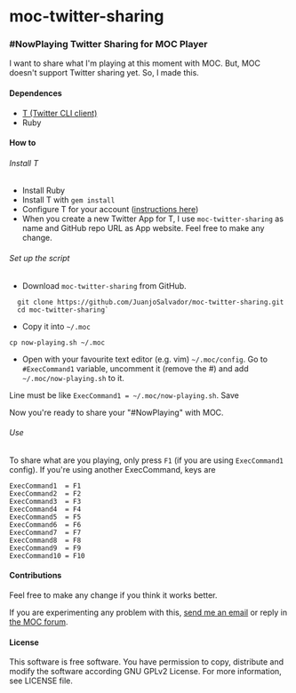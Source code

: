 # moc-twitter-sharing
### #NowPlaying Twitter Sharing for MOC Player

I want to share what I'm playing at this moment with MOC. But, MOC doesn't support Twitter sharing yet. So, I made this.

#### Dependences

* [T (Twitter CLI client)](http://sferik.github.io/t/)
* Ruby

#### How to

###### Install T

* Install Ruby
* Install T with `gem install`
* Configure T for your account ([instructions here](http://sferik.github.io/t/))
* When you create a new Twitter App for T, I use `moc-twitter-sharing` as name and GitHub repo URL as App website. Feel free to make any change.

###### Set up the script

* Download `moc-twitter-sharing` from GitHub.
```shell
  git clone https://github.com/JuanjoSalvador/moc-twitter-sharing.git
  cd moc-twitter-sharing`
  ```

* Copy it into `~/.moc`

`cp now-playing.sh ~/.moc`

* Open with your favourite text editor (e.g. vim) `~/.moc/config`. 
Go to `#ExecCommand1` variable, uncomment it (remove the #) and add  `~/.moc/now-playing.sh` to it.

Line must be like `ExecCommand1 = ~/.moc/now-playing.sh`. Save

Now you're ready to share your "#NowPlaying" with MOC.

###### Use

To share what are you playing, only press `F1` (if you are using `ExecCommand1` config). If you're using another ExecCommand, keys are

    ExecCommand1  = F1 
    ExecCommand2  = F2
    ExecCommand3  = F3
    ExecCommand4  = F4
    ExecCommand5  = F5
    ExecCommand6  = F6
    ExecCommand7  = F7
    ExecCommand8  = F8
    ExecCommand9  = F9
    ExecCommand10 = F10

#### Contributions

Feel free to make any change if you think it works better.

If you are experimenting any problem with this, [send me an email](mailto:juanjosalvador@openmailbox.org) or reply in [the MOC forum](http://moc.daper.net/node/1430).

#### License

This software is free software. You have permission to copy, distribute and modify the software according GNU GPLv2 License. For more information, see LICENSE file.
